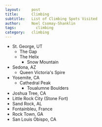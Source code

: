 ```yaml
---
layout:     post
title:      Climbing
subtitle:   List of Climbing Spots Visited
author:     Noel Csomay-Shanklin
tags: 		  climbing
category:   climbing
---
```

* St. George, UT
  * The Gap
  * The Helix
	* Snow Mountain
* Sedona, AZ
  * Queen Victoria's Spire
* Yosemite, CA
  * Cathedral Peak
	* Toualumne Boulders
* Joshua Tree, CA
* Little Rock City (Stone Fort)
* Sand Rock, AL
* Fontainbleu, France
* Rock Town, GA
* San Louis Obispo, CA
